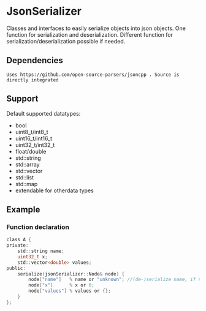 # JsonSerializer
Classes and interfaces to easily serialize objects into json objects.
One function for serialization and deserialization. Different function for serialization/deserialization possible if needed.

## Dependencies
	Uses https://github.com/open-source-parsers/jsoncpp . Source is directly integrated
	

## Support
Default supported datatypes:
* bool
* uint8_t/int8_t
* uint16_t/int16_t
* uint32_t/int32_t
* float/double
* std::string
* std::array
* std::vector
* std::list
* std::map
* extendable for otherdata types

## Example
### Function declaration
```c
class A {
private:
	std::string name;
	uint32_t x;
	std::vector<double> values;
public:
	serialize(jsonSerializer::Node& node) {
		node["name"]   % name or "unknown"; //(de-)serialize name, if name is not set, set it to "unknown"
		node["x"]      % x or 0;
		node["values"] % values or {};
	}
};
```

